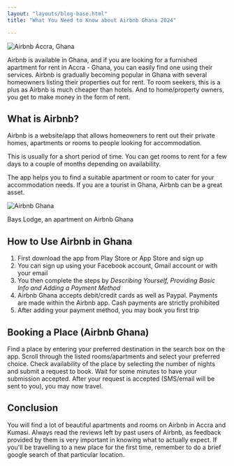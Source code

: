 ```yaml
---
layout: "layouts/blog-base.html"
title: "What You Need to Know about Airbnb Ghana 2024"

---
```


<img src= "/images/blogpics/airbnb-logo.jpg" alt= "Airbnb Accra, Ghana" class= "img-responsive center-block">

Airbnb is available in Ghana, and if you are looking for a furnished apartment for rent in Accra - Ghana, you can easily find one using their services.
Airbnb is gradually becoming popular in Ghana with several homeowners listing their properties out for rent.
To room seekers, this is a plus as Airbnb is much cheaper than hotels. And to home/property owners, you get to make money in the form of rent.

## What is Airbnb?
Airbnb is a website/app that allows homeowners to rent out their private homes, apartments or rooms to people looking for accommodation. 

This is usually for a short period of time. You can get rooms to rent for a few days to a couple of months depending on availability. 

The app helps you to find a suitable apartment or room to cater for your accommodation needs. If you are a tourist in Ghana, Airbnb can be a great asset.

  <img src= "/images/blogpics/airbnb-ghana-accra.jpg" alt= "Airbnb Ghana"
             class= "img-responsive center-block" title="a beautiful room in Accra (Airbnb)">
      <div class= "pic-cred"> Bays Lodge, an apartment on Airbnb Ghana</div>

## How to Use Airbnb in Ghana
1. First download the app from Play Store or App Store and sign up
2. You can sign up using your Facebook account, Gmail account or with your email
3. You then complete the steps by <em>Describing Yourself, Providing Basic Info and Adding a Payment Method</em>
4. Airbnb Ghana accepts debit/credit cards as well as Paypal. Payments are made within the Airbnb app. Cash payments are strictly prohibited
5. After adding your payment method, you may book you first trip

## Booking a Place (Airbnb Ghana)
Find a place by entering your preferred destination in the search box on the app.
Scroll through the listed rooms/apartments and select your preferred choice.
Check availability of the place by selecting the number of nights and submit a request to book.
Wait for some minutes to have your submission accepted.
After your request is accepted (SMS/email will be sent to you), you may now travel.

## Conclusion
You will find a lot of beautiful apartments and rooms on Airbnb in Accra and Kumasi.
Always read the reviews left by past users of Airbnb, as feedback provided by them is very important in knowing what to actually expect.
If you'll be travelling to a new place for the first time, remember to do a brief google search of that particular location.